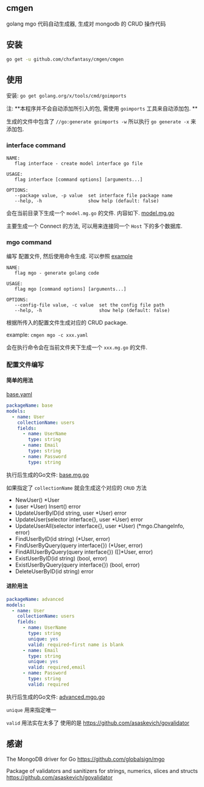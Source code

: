 ## cmgen

golang mgo 代码自动生成器, 生成对 mongodb 的 CRUD 操作代码

## 安装

```bash
go get -u github.com/chxfantasy/cmgen/cmgen
```

## 使用

安装: `go get golang.org/x/tools/cmd/goimports`

注: **本程序并不会自动添加所引入的包, 需使用 `goimports` 工具来自动添加包. **

生成的文件中包含了 `//go:generate goimports -w` 所以执行 `go generate -x` 来添加包.

### interface command

```text
NAME:
   flag interface - create model interface go file

USAGE:
   flag interface [command options] [arguments...]

OPTIONS:
   --package value, -p value  set interface file package name
   --help, -h                 show help (default: false)
```

会在当前目录下生成一个 `model.mg.go` 的文件. 内容如下. [model.mg.go](/example/interface/model.mg.go)

主要生成一个 Connect 的方法, 可以用来连接同一个 `Host` 下的多个数据库.

### mgo command

编写 配置文件, 然后使用命令生成. 可以参照 [example](/example)

```text
NAME:
   flag mgo - generate golang code

USAGE:
   flag mgo [command options] [arguments...]

OPTIONS:
   --config-file value, -c value  set the config file path
   --help, -h                     show help (default: false)
```

根据所传入的配置文件生成对应的 CRUD package.

example: `cmgen mgo -c xxx.yaml`

会在执行命令会在当前文件夹下生成一个 `xxx.mg.go` 的文件.

### 配置文件编写

#### 简单的用法

[base.yaml](/example/base/base.yaml)
```yaml
packageName: base
models:
  - name: User
    collectionName: users
    fields:
      - name: UserName
        type: string
      - name: Email
        type: string
      - name: Password
        type: string
```

执行后生成的Go文件: [base.mg.go](/example/base/base.mg.go)

如果指定了 `collectionName` 就会生成这个对应的 `CRUD` 方法

- NewUser() *User
- (user *User) Insert() error
- UpdateUserByID(id string, user *User) error
- UpdateUser(selector interface{}, user *User) error
- UpdateUserAll(selector interface{}, user *User) (*mgo.ChangeInfo, error)
- FindUserByID(id string) (*User, error)
- FindUserByQuery(query interface{}) (*User, error)
- FindAllUserByQuery(query interface{}) ([]*User, error)
- ExistUserByID(id string) (bool, error)
- ExistUserByQuery(query interface{}) (bool, error)
- DeleteUserByID(id string) error

#### 进阶用法

```yaml
packageName: advanced
models:
  - name: User
    collectionName: users
    fields:
      - name: UserName
        type: string
        unique: yes
        valid: required~first name is blank
      - name: Email
        type: string
        unique: yes
        valid: required,email
      - name: Password
        type: string
        valid: required
```

执行后生成的Go文件: [advanced.mgo.go](/example/advanced/advanced.mg.go)

`unique` 用来指定唯一

`valid` 用法实在太多了 使用的是 <https://github.com/asaskevich/govalidator>

## 感谢

The MongoDB driver for Go <https://github.com/globalsign/mgo>

Package of validators and sanitizers for strings, numerics, slices and structs <https://github.com/asaskevich/govalidator>